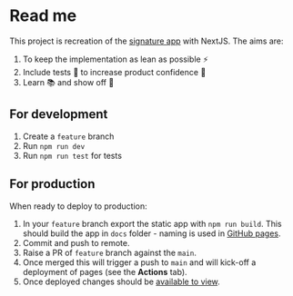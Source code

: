 # Read me

This project is recreation of the [signature app](https://temp-cr-eu-email-signature.s3.eu-west-2.amazonaws.com/index.html?region=eu&marketing=none) with NextJS. The aims are:

1. To keep the implementation as lean as possible ⚡️
2. Include tests 🧪 to increase product confidence 💯
3. Learn 📚 and show off 👀

## For development

1. Create a `feature` branch
2. Run `npm run dev`
3. Run `npm run test` for tests

## For production

When ready to deploy to production:

1. In your `feature` branch export the static app with `npm run build`. This should build the app in `docs` folder - naming is used in [GitHub pages](https://docs.github.com/en/pages/getting-started-with-github-pages/configuring-a-publishing-source-for-your-github-pages-site#choosing-a-publishing-source).
2. Commit and push to remote.
3. Raise a PR of `feature` branch against the `main`.
4. Once merged this will trigger a push to `main` and will kick-off a deployment of pages (see the **Actions** tab).
5. Once deployed changes should be [available to view](https://kasalyas.github.io/next-signature/).
